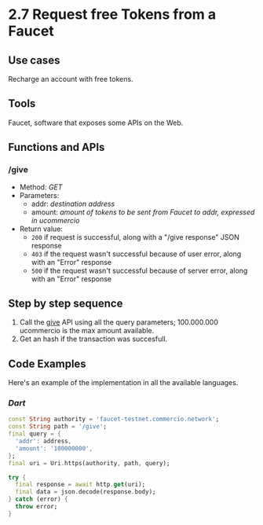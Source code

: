 # 2.7 Request free Tokens from a Faucet

## Use cases

Recharge an account with free tokens.

## Tools

Faucet, software that exposes some APIs on the Web.

## Functions and APIs

### /give

- Method: *GET*
- Parameters:
  - addr: *destination address*
  - amount: *amount of tokens to be sent from Faucet to addr, expressed in ucommercio*
- Return value:
  - `200` if request is successful, along with a "/give response" JSON response
  - `403` if the request wasn't successful because of user error, along with an "Error" response
  - `500` if the request wasn't successful because of server error, along with an "Error" response

## Step by step sequence

1. Call the [give](#/give) API using all the query parameters; 100.000.000 ucommercio is the max amount available.
2. Get an hash if the transaction was succesfull.

## Code Examples

Here's an example of the implementation in all the available languages.

### _Dart_

```dart
const String authority = 'faucet-testnet.commercio.network';
const String path = '/give';
final query = {
  'addr': address,
  'amount': '100000000',
};
final uri = Uri.https(authority, path, query);

try {
  final response = await http.get(uri);
  final data = json.decode(response.body);
} catch (error) {
  throw error;
}
```
